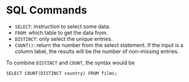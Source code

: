 # SQL Commands

- `SELECT`: instruction to select some data.
- `FROM`: which table to get the data from.
- `DISTINCT`: only select the unique entries.
- `COUNT()`: return the number from the select statement.  If the input is a column label, the results will be the number of non-missing entries.

To combine `DISTINCT` and `COUNT`, the syntax would be

    SELECT COUNT(DISTINCT country) FROM films;

